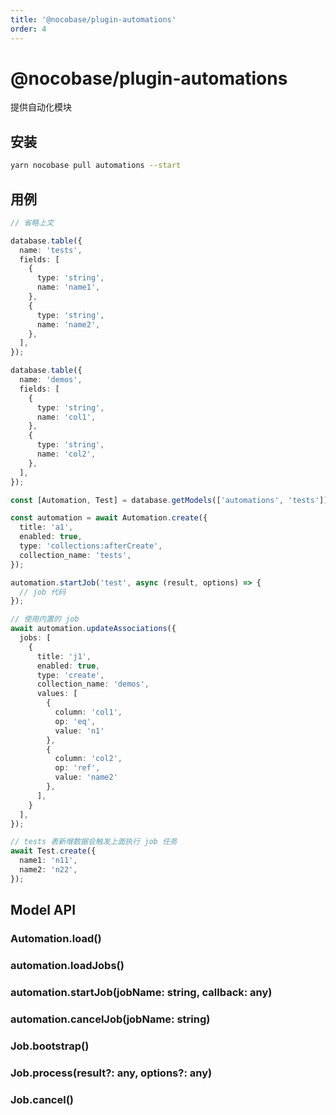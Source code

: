 ```yaml
---
title: '@nocobase/plugin-automations'
order: 4
---
```


# @nocobase/plugin-automations

提供自动化模块

## 安装

```bash
yarn nocobase pull automations --start
```

## 用例

```ts
// 省略上文

database.table({
  name: 'tests',
  fields: [
    {
      type: 'string',
      name: 'name1',
    },
    {
      type: 'string',
      name: 'name2',
    },
  ],
});

database.table({
  name: 'demos',
  fields: [
    {
      type: 'string',
      name: 'col1',
    },
    {
      type: 'string',
      name: 'col2',
    },
  ],
});

const [Automation, Test] = database.getModels(['automations', 'tests']);

const automation = await Automation.create({
  title: 'a1',
  enabled: true,
  type: 'collections:afterCreate',
  collection_name: 'tests',
});

automation.startJob('test', async (result, options) => {
  // job 代码
});

// 使用内置的 job
await automation.updateAssociations({
  jobs: [
    {
      title: 'j1',
      enabled: true,
      type: 'create',
      collection_name: 'demos',
      values: [
        {
          column: 'col1',
          op: 'eq',
          value: 'n1'
        },
        {
          column: 'col2',
          op: 'ref',
          value: 'name2'
        },
      ],
    }
  ],
});

// tests 表新增数据会触发上面执行 job 任务
await Test.create({
  name1: 'n11',
  name2: 'n22',
});
```

## Model API

### Automation.load()
### automation.loadJobs()
### automation.startJob(jobName: string, callback: any)
### automation.cancelJob(jobName: string)
### Job.bootstrap()
### Job.process(result?: any, options?: any)
### Job.cancel()